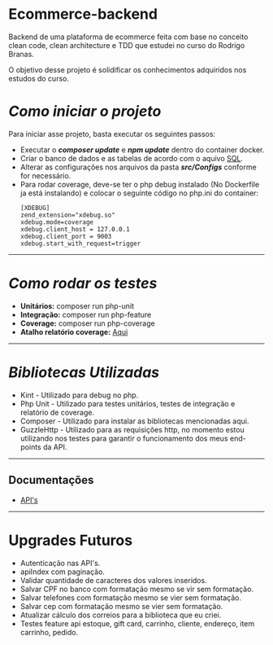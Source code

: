 # Ecommerce-backend
Backend de uma plataforma de ecommerce feita com base no conceito clean code, clean architecture e TDD que estudei no curso do Rodrigo Branas.

O objetivo desse projeto é solidificar os conhecimentos adquiridos nos estudos do curso.
# *Como iniciar o projeto*
Para iniciar asse projeto, basta executar os seguintes passos:
- Executar o ***composer update*** e ***npm update*** dentro do container docker.
- Criar o banco de dados e as tabelas de acordo com o aquivo [SQL](https://github.com/Jhon-Henkel/ecommerce-clean-code/blob/main/alters/alters.sql).
- Alterar as configurações nos arquivos da pasta ***src/Configs*** conforme for necessário.
- Para rodar coverage, deve-se ter o php debug instalado (No Dockerfile ja está instalando) e colocar o seguinte código no php.ini do container:
    ````
    [XDEBUG]
    zend_extension="xdebug.so"
    xdebug.mode=coverage
    xdebug.client_host = 127.0.0.1
    xdebug.client_port = 9003
    xdebug.start_with_request=trigger
    ````
---
# *Como rodar os testes*
- **Unitários:** composer run php-unit
- **Integração:** composer run php-feature
- **Coverage:** composer run php-coverage
- **Atalho relatório coverage:** [Aqui](http://localhost/tests/coverage/)
---
# *Bibliotecas Utilizadas*
- Kint - Utilizado para debug no php. 
- Php Unit - Utilizado para testes unitários, testes de integração e relatório de coverage.
- Composer - Utilizado para instalar as bibliotecas mencionadas aqui.
- GuzzleHttp - Utilizado para as requisições http, no momento estou utilizando nos testes para garantir o funcionamento dos meus end-points da API.
---
## Documentações
- [API's](https://github.com/Jhon-Henkel/ecommerce-clean-code/blob/main/documentation/API)
---
# Upgrades Futuros
- Autenticação nas API's.
- apiIndex com paginação.
- Validar quantidade de caracteres dos valores inseridos.
- Salvar CPF no banco com formatação mesmo se vir sem formatação.
- Salvar telefones com formatação mesmo se vier sem formatação.
- Salvar cep com formatação mesmo se vier sem formatação.
- Atualizar cálculo dos correios para a biblioteca que eu criei.
- Testes feature api estoque, gift card, carrinho, cliente, endereço, item carrinho, pedido.
